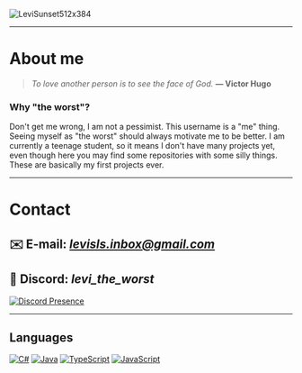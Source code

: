 ![LeviSunset512x384](https://github.com/levi-the-worst/levi-the-worst/assets/105523157/a2812e49-d9f9-403a-b1af-19aac1bca0e7)

<hr>

# About me
> *To love another person is to see the face of God.* **— Victor Hugo**

### Why "the worst"?
Don't get me wrong, I am not a pessimist.
This username is a "me" thing. Seeing myself as "the worst" should always motivate me to be better.
I am currently a teenage student, so it means I don't have many projects yet, even though here you may find some repositories with some silly things. These are basically my first projects ever.

<hr>

# Contact
## ✉️ E-mail: <i>levisls.inbox@gmail.com</i>
## 👾 Discord: <i>levi_the_worst</i> 
[![Discord Presence](https://lanyard.cnrad.dev/api/558808903924580352)](https://discord.com/users/558808903924580352)

<hr>

## Languages

<a href="https://learn.microsoft.com/en-us/dotnet/csharp/">![C#](https://img.shields.io/badge/c%23-purple?style=for-the-badge&logo=.net&logoColor=white)</a> <a href="https://docs.oracle.com/en/java/">![Java](https://img.shields.io/badge/Java-ED8B00?style=for-the-badge&logo=openjdk&logoColor=white)</a> <a href="https://developer.mozilla.org/en-US/docs/Web/JavaScript"> <a href="https://www.typescriptlang.org/">![TypeScript](https://img.shields.io/badge/TypeScript-3178C6?style=for-the-badge&logo=typescript&logoColor=white)</a> <a href="https://developer.mozilla.org/en-US/docs/Web/JavaScript">![JavaScript](https://shields.io/badge/JavaScript-F7DF1E?logo=JavaScript&logoColor=000&style=for-the-badge)</a>
